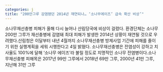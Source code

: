 ```yaml
---
categories: j
title: "200만그루 감염됐던 2014년 재연되나… ‘소나무에이즈’ 급속 확산 비상’"
---
```

소나무재선충병 피해가 올해 다시 늘어나 산림당국에 비상이 걸렸다. 환경단체는 소나무 200만 그루가 재선충병에 감염돼 최대 피해가 발생한 2014년 상황이 재연될 것으로 우려했다.산림청은 이달부터 내년 4월까지 소나무재선충병 방제사업 기간에 피해를 줄이기 위한 실행계획을 세워 시행한다고 4일 밝혔다. 소나무재선충병은 전염성이 강하고 치사율도 100%에 달해 ‘소나무 에이즈’라 불릴 정도로 치명적인 소나무 전염병이다.소나무재선충병 피해목은 2017년 99만 그루에서 2018년 69만 그루, 2000년 41만 그루, 지난해 31만 그루